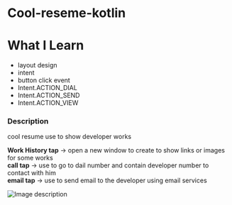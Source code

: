 # Cool-reseme-kotlin
# What I Learn
* layout design
* intent
* button click event 
* Intent.ACTION_DIAL 
* Intent.ACTION_SEND
* Intent.ACTION_VIEW



### Description

cool resume use to show developer works 

**Work History tap** -> open a new window to create to show links or images for some works <br />
**call tap** -> use to go to dail number and contain developer number to contact with him <br />
**email tap** -> use to send email to the developer using email services <br />



![Image description](https://i.ibb.co/VMXfyNx/ae8a9920-da46-4219-b31d-cc1ddd7ae598-2.png)